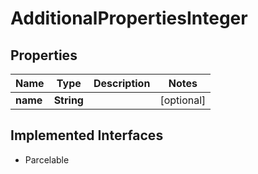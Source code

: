 

# AdditionalPropertiesInteger

## Properties

Name | Type | Description | Notes
------------ | ------------- | ------------- | -------------
**name** | **String** |  |  [optional]


## Implemented Interfaces

* Parcelable



